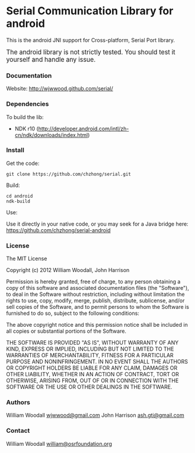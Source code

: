 # Serial Communication Library for android

This is the android JNI support for Cross-platform, Serial Port library.

<big>The android library is not strictly tested. You should test it yourself and handle any issue.</big>

### Documentation

Website: http://wjwwood.github.com/serial/

### Dependencies

To build the lib:
* NDK r10 (http://developer.android.com/intl/zh-cn/ndk/downloads/index.html)

### Install

Get the code:

    git clone https://github.com/chzhong/serial.git

Build:

    cd android
    ndk-build

Use:

Use it directly in your native code, or you may seek for a Java bridge here: https://github.com/chzhong/serial-android


### License

The MIT License

Copyright (c) 2012 William Woodall, John Harrison

Permission is hereby granted, free of charge, to any person obtaining a copy of this software and associated documentation files (the "Software"), to deal in the Software without restriction, including without limitation the rights to use, copy, modify, merge, publish, distribute, sublicense, and/or sell copies of the Software, and to permit persons to whom the Software is furnished to do so, subject to the following conditions:

The above copyright notice and this permission notice shall be included in all copies or substantial portions of the Software.

THE SOFTWARE IS PROVIDED "AS IS", WITHOUT WARRANTY OF ANY KIND, EXPRESS OR IMPLIED, INCLUDING BUT NOT LIMITED TO THE WARRANTIES OF MERCHANTABILITY, FITNESS FOR A PARTICULAR PURPOSE AND NONINFRINGEMENT. IN NO EVENT SHALL THE AUTHORS OR COPYRIGHT HOLDERS BE LIABLE FOR ANY CLAIM, DAMAGES OR OTHER LIABILITY, WHETHER IN AN ACTION OF CONTRACT, TORT OR OTHERWISE, ARISING FROM, OUT OF OR IN CONNECTION WITH THE SOFTWARE OR THE USE OR OTHER DEALINGS IN THE SOFTWARE.

### Authors

William Woodall <wjwwood@gmail.com>
John Harrison <ash.gti@gmail.com>

### Contact

William Woodall <william@osrfoundation.org>
